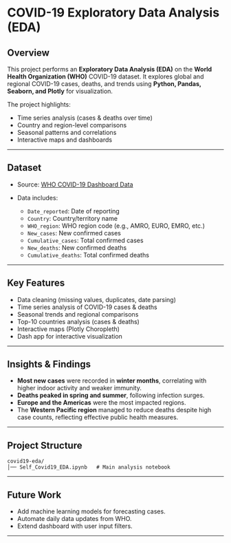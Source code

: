 # COVID-19 Exploratory Data Analysis (EDA)

## Overview

This project performs an **Exploratory Data Analysis (EDA)** on the **World Health Organization (WHO)** COVID-19 dataset.
It explores global and regional COVID-19 cases, deaths, and trends using **Python, Pandas, Seaborn, and Plotly** for visualization.

The project highlights:

* Time series analysis (cases & deaths over time)
* Country and region-level comparisons
* Seasonal patterns and correlations
* Interactive maps and dashboards

---

## Dataset

* Source: [WHO COVID-19 Dashboard Data](https://data.who.int/dashboards/covid19/data)
* Data includes:

  * `Date_reported`: Date of reporting
  * `Country`: Country/territory name
  * `WHO_region`: WHO region code (e.g., AMRO, EURO, EMRO, etc.)
  * `New_cases`: New confirmed cases
  * `Cumulative_cases`: Total confirmed cases
  * `New_deaths`: New confirmed deaths
  * `Cumulative_deaths`: Total confirmed deaths

---

## Key Features

* Data cleaning (missing values, duplicates, date parsing)
* Time series analysis of COVID-19 cases & deaths
* Seasonal trends and regional comparisons
* Top-10 countries analysis (cases & deaths)
* Interactive maps (Plotly Choropleth)
* Dash app for interactive visualization

---

## Insights & Findings

* **Most new cases** were recorded in **winter months**, correlating with higher indoor activity and weaker immunity.
* **Deaths peaked in spring and summer**, following infection surges.
* **Europe and the Americas** were the most impacted regions.
* The **Western Pacific region** managed to reduce deaths despite high case counts, reflecting effective public health measures.

---

## Project Structure

```
covid19-eda/
│── Self_Covid19_EDA.ipynb   # Main analysis notebook
```

---

## Future Work

* Add machine learning models for forecasting cases.
* Automate daily data updates from WHO.
* Extend dashboard with user input filters.

---
